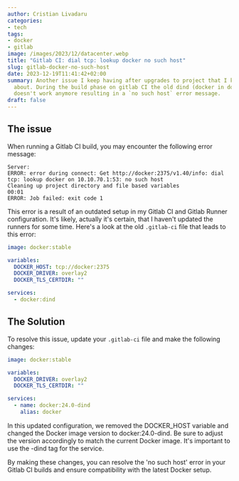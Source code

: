 ```yaml
---
author: Cristian Livadaru
categories:
- tech
tags:
- docker
- gitlab
image: /images/2023/12/datacenter.webp
title: "Gitlab CI: dial tcp: lookup docker no such host"
slug: gitlab-docker-no-such-host
date: 2023-12-19T11:41:42+02:00
summary: Another issue I keep having after upgrades to project that I keep forgetting
  about. During the build phase on gitlab CI the old dind (docker in docker) setup
  doesn't work anymore resulting in a `no such host` error message.
draft: false
---
```

## The issue
When running a Gitlab CI build, you may encounter the following error message:
```
Server:
ERROR: error during connect: Get http://docker:2375/v1.40/info: dial tcp: lookup docker on 10.10.70.1:53: no such host
Cleaning up project directory and file based variables
00:01
ERROR: Job failed: exit code 1
```
This error is a result of an outdated setup in my Gitlab CI and Gitlab Runner configuration.
It's likely, actually it's certain, that I haven't updated the runners for some time.
Here's a look at the old `.gitlab-ci` file that leads to this error:

```yaml
image: docker:stable

variables:
  DOCKER_HOST: tcp://docker:2375
  DOCKER_DRIVER: overlay2
  DOCKER_TLS_CERTDIR: ""

services:
  - docker:dind
```

## The Solution
To resolve this issue, update your `.gitlab-ci` file and make the following changes:

```yaml
image: docker:stable

variables:
  DOCKER_DRIVER: overlay2
  DOCKER_TLS_CERTDIR: ""

services:
  - name: docker:24.0-dind
    alias: docker
```
In this updated configuration, we removed the DOCKER_HOST variable and changed the
Docker image version to docker:24.0-dind. Be sure to adjust the version accordingly
to match the current Docker image. It's important to use the -dind tag for the service.

By making these changes, you can resolve the 'no such host' error in your Gitlab CI builds and ensure compatibility with the latest Docker setup.
